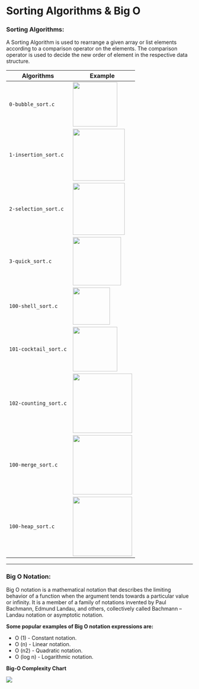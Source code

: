 # Sorting Algorithms & Big O

### Sorting Algorithms:

A Sorting Algorithm is used to rearrange a given array or list elements according to a comparison operator on the elements. The comparison operator is used to decide the new order of element in the respective data structure.

| Algorithms |Example |
|--|--|
| `0-bubble_sort.c`| <img  src="https://upload.wikimedia.org/wikipedia/commons/thumb/5/54/Sorting_bubblesort_anim.gif/250px-Sorting_bubblesort_anim.gif"  width="120px" align="center"> |
|`1-insertion_sort.c`|<img  src="https://upload.wikimedia.org/wikipedia/commons/9/9c/Insertion-sort-example.gif"  width="140px" align="center">|
|`2-selection_sort.c`|<img  src="https://olcovers2.blob.core.windows.net/coverswp/2017/03/Insertion-sort.gif"  width="140px" align="center">|
|`3-quick_sort.c`|<img  src="https://3.bp.blogspot.com/-EpO_JD7XWzY/WKj3R-o7kqI/AAAAAAAAAp0/Ou4-69jin9IVj3mNJWM2h0fjLbssDnHsgCLcB/s1600/Sorting_quicksort_anim.gif"  width="130px" align="center">|
|`100-shell_sort.c`|<img  src=  "https://upload.wikimedia.org/wikipedia/commons/d/d8/Sorting_shellsort_anim.gif"  width="100px" align="center">|
|`101-cocktail_sort.c`|<img  src=  "https://thumbs.gfycat.com/FrightenedSpectacularAstarte-max-1mb.gif"  width="120px" align="center">|
|`102-counting_sort.c`|<img  src=  "https://miro.medium.com/max/1400/0*B-CyBxmCVUolqSjj.gif"  width="160px" align="center">|
|`100-merge_sort.c`|<img  src=  "https://i2.wp.com/blog.shahadmahmud.com/wp-content/uploads/2020/04/ms2.gif?resize=960%2C540&ssl=1"  width="160px" align="center">|
|`100-heap_sort.c`|<img  src=  "https://upload.wikimedia.org/wikipedia/commons/1/1b/Sorting_heapsort_anim.gif"  width="160px" align="center">|

----

### Big O Notation:

Big O notation is a mathematical notation that describes the limiting behavior of a function when the argument tends towards a particular value or infinity. It is a member of a family of notations invented by Paul Bachmann, Edmund Landau, and others, collectively called Bachmann – Landau notation or asymptotic notation.

**Some popular examples of Big O notation expressions are:**
- O (1) - Constant notation.
- O (n) - Linear notation.
- O (n2) - Quadratic notation.
- O (log n) - Logarithmic notation.

**Big-O Complexity Chart**

<img src="https://miro.medium.com/max/2400/1*aG6UpPv9RbbG9Sq8ZJ8Siw.png">